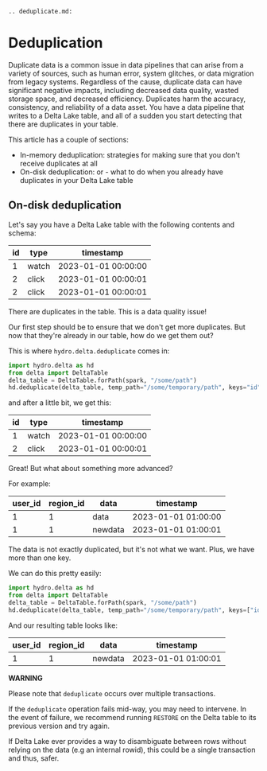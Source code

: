 ```{eval-rst}
.. deduplicate.md:
```
# Deduplication

Duplicate data is a common issue in data pipelines that can arise from a variety of sources, such as human error, system glitches, or data migration from legacy systems. Regardless of the cause, duplicate data can have significant negative impacts, including decreased data quality, wasted storage space, and decreased efficiency. Duplicates harm the accuracy, consistency, and reliability of a data asset.
You have a data pipeline that writes to a Delta Lake table, and all of a sudden you start detecting that there are duplicates in your table.

This article has a couple of sections: 
- In-memory deduplication: strategies for making sure that you don't receive duplicates at all
- On-disk deduplication: or - what to do when you already have duplicates in your Delta Lake table

## On-disk deduplication




Let's say you have a Delta Lake table with the following contents and schema:

| id  | type  | timestamp           |
|-----|-------|---------------------|
| 1   | watch | 2023-01-01 00:00:00 |
| 2   | click | 2023-01-01 00:00:01 |
| 2   | click | 2023-01-01 00:00:01 |

There are duplicates in the table. This is a data quality issue!

Our first step should be to ensure that we don't get more duplicates. But now that they're already in our table, how do we get them out?

This is where `hydro.delta.deduplicate` comes in:

```python
import hydro.delta as hd
from delta import DeltaTable
delta_table = DeltaTable.forPath(spark, "/some/path")
hd.deduplicate(delta_table, temp_path="/some/temporary/path", keys="id")
```

and after a little bit, we get this:

| id  | type  | timestamp           |
|-----|-------|---------------------|
| 1   | watch | 2023-01-01 00:00:00 |
| 2   | click | 2023-01-01 00:00:01 |

Great! But what about something more advanced?

For example:

| user_id | region_id | data      | timestamp           |
|---------|-----------|-----------|---------------------|
| 1       | 1         | data      | 2023-01-01 01:00:00 |
| 1       | 1         | newdata   | 2023-01-01 01:00:01 |

The data is not exactly duplicated, but it's not what we want. Plus, we have more than one key.

We can do this pretty easily:

```python
import hydro.delta as hd
from delta import DeltaTable
delta_table = DeltaTable.forPath(spark, "/some/path")
hd.deduplicate(delta_table, temp_path="/some/temporary/path", keys=["id", "region_id"], tiebreaking_columns=["timestamp"])
```

And our resulting table looks like:

| user_id | region_id | data      | timestamp           |
|---------|-----------|-----------|---------------------|
| 1       | 1         | newdata   | 2023-01-01 01:00:01 |

**WARNING**

Please note that `deduplicate` occurs over multiple transactions.

If the `deduplicate` operation fails mid-way, you may need to intervene. In the event of failure, we recommend running `RESTORE` on the Delta table to its previous version and try again.

If Delta Lake ever provides a way to disambiguate between rows without relying on the data (e.g an internal rowid), this could be a single transaction and thus, safer.
